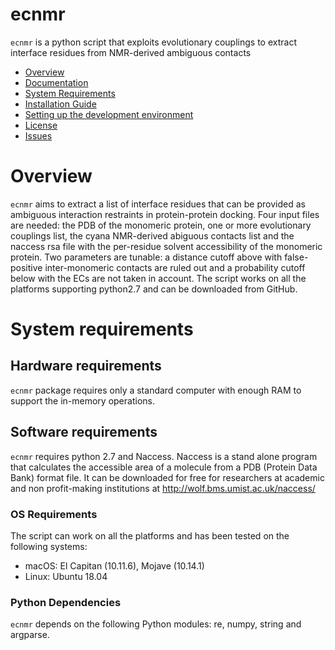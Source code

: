 # ecnmr
`ecnmr` is a python script that exploits evolutionary couplings to extract interface residues from NMR-derived ambiguous contacts 

- [Overview](#overview)
- [Documentation](#documentation)
- [System Requirements](#system-requirements)
- [Installation Guide](#installation-guide)
- [Setting up the development environment](#setting-up-the-development-environment)
- [License](#license)
- [Issues](https://github.com/neurodata/mgcpy/issues)

# Overview
``ecnmr`` aims to extract a list of interface residues that can be provided as ambiguous interaction restraints in protein-protein docking. Four input files are needed: the PDB of the monomeric protein, one or more evolutionary couplings list, the cyana NMR-derived abiguous contacts list and the naccess rsa file with the per-residue solvent accessibility of the monomeric protein. Two parameters are tunable: a distance cutoff above with false-positive inter-monomeric contacts are ruled out and a probability cutoff below with the ECs are not taken in account. The script works on all the platforms supporting python2.7 and can be downloaded from GitHub.

# System requirements 
## Hardware requirements
`ecnmr` package requires only a standard computer with enough RAM to support the in-memory operations.

## Software requirements
`ecnmr` requires python 2.7 and Naccess. Naccess is a stand alone program that calculates the accessible area of a molecule from a PDB (Protein Data Bank) format file. It can be downloaded for free for researchers at academic and  non profit-making institutions at http://wolf.bms.umist.ac.uk/naccess/

### OS Requirements
The script can work on all the platforms and has been tested on the following systems:
+ macOS: El Capitan (10.11.6), Mojave (10.14.1)
+ Linux: Ubuntu 18.04

### Python Dependencies
`ecnmr` depends on the following Python modules: re, numpy, string and argparse.
